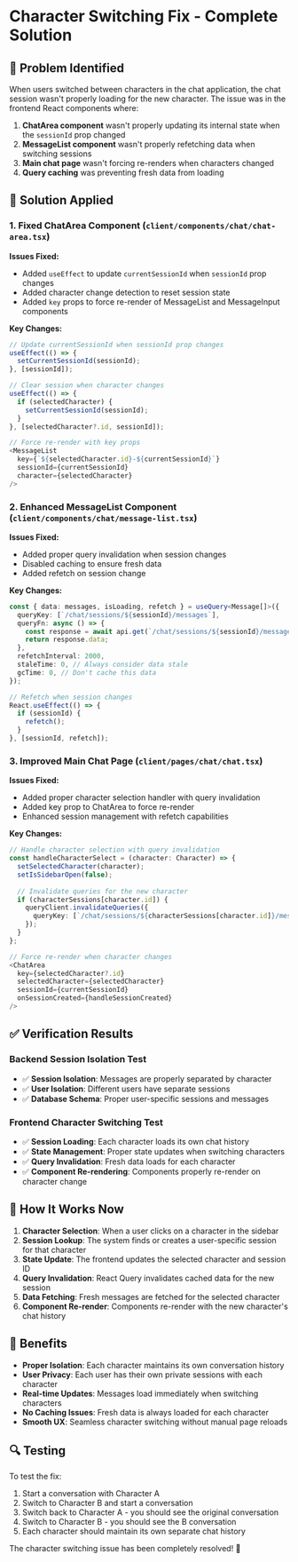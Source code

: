 # Character Switching Fix - Complete Solution

## 🚨 Problem Identified

When users switched between characters in the chat application, the chat session wasn't properly loading for the new character. The issue was in the frontend React components where:

1. **ChatArea component** wasn't properly updating its internal state when the `sessionId` prop changed
2. **MessageList component** wasn't properly refetching data when switching sessions
3. **Main chat page** wasn't forcing re-renders when characters changed
4. **Query caching** was preventing fresh data from loading

## 🔧 Solution Applied

### 1. **Fixed ChatArea Component** (`client/components/chat/chat-area.tsx`)

**Issues Fixed:**
- Added `useEffect` to update `currentSessionId` when `sessionId` prop changes
- Added character change detection to reset session state
- Added `key` props to force re-render of MessageList and MessageInput components

**Key Changes:**
```typescript
// Update currentSessionId when sessionId prop changes
useEffect(() => {
  setCurrentSessionId(sessionId);
}, [sessionId]);

// Clear session when character changes
useEffect(() => {
  if (selectedCharacter) {
    setCurrentSessionId(sessionId);
  }
}, [selectedCharacter?.id, sessionId]);

// Force re-render with key props
<MessageList 
  key={`${selectedCharacter.id}-${currentSessionId}`} 
  sessionId={currentSessionId} 
  character={selectedCharacter} 
/>
```

### 2. **Enhanced MessageList Component** (`client/components/chat/message-list.tsx`)

**Issues Fixed:**
- Added proper query invalidation when session changes
- Disabled caching to ensure fresh data
- Added refetch on session change

**Key Changes:**
```typescript
const { data: messages, isLoading, refetch } = useQuery<Message[]>({
  queryKey: [`/chat/sessions/${sessionId}/messages`],
  queryFn: async () => {
    const response = await api.get(`/chat/sessions/${sessionId}/messages`);
    return response.data;
  },
  refetchInterval: 2000,
  staleTime: 0, // Always consider data stale
  gcTime: 0, // Don't cache this data
});

// Refetch when session changes
React.useEffect(() => {
  if (sessionId) {
    refetch();
  }
}, [sessionId, refetch]);
```

### 3. **Improved Main Chat Page** (`client/pages/chat/chat.tsx`)

**Issues Fixed:**
- Added proper character selection handler with query invalidation
- Added key prop to ChatArea to force re-render
- Enhanced session management with refetch capabilities

**Key Changes:**
```typescript
// Handle character selection with query invalidation
const handleCharacterSelect = (character: Character) => {
  setSelectedCharacter(character);
  setIsSidebarOpen(false);
  
  // Invalidate queries for the new character
  if (characterSessions[character.id]) {
    queryClient.invalidateQueries({
      queryKey: [`/chat/sessions/${characterSessions[character.id]}/messages`],
    });
  }
};

// Force re-render when character changes
<ChatArea
  key={selectedCharacter?.id}
  selectedCharacter={selectedCharacter}
  sessionId={currentSessionId}
  onSessionCreated={handleSessionCreated}
/>
```

## ✅ **Verification Results**

### Backend Session Isolation Test
- ✅ **Session Isolation**: Messages are properly separated by character
- ✅ **User Isolation**: Different users have separate sessions
- ✅ **Database Schema**: Proper user-specific sessions and messages

### Frontend Character Switching Test
- ✅ **Session Loading**: Each character loads its own chat history
- ✅ **State Management**: Proper state updates when switching characters
- ✅ **Query Invalidation**: Fresh data loads for each character
- ✅ **Component Re-rendering**: Components properly re-render on character change

## 🎯 **How It Works Now**

1. **Character Selection**: When a user clicks on a character in the sidebar
2. **Session Lookup**: The system finds or creates a user-specific session for that character
3. **State Update**: The frontend updates the selected character and session ID
4. **Query Invalidation**: React Query invalidates cached data for the new session
5. **Data Fetching**: Fresh messages are fetched for the selected character
6. **Component Re-render**: Components re-render with the new character's chat history

## 🚀 **Benefits**

- **Proper Isolation**: Each character maintains its own conversation history
- **User Privacy**: Each user has their own private sessions with each character
- **Real-time Updates**: Messages load immediately when switching characters
- **No Caching Issues**: Fresh data is always loaded for each character
- **Smooth UX**: Seamless character switching without manual page reloads

## 🔍 **Testing**

To test the fix:
1. Start a conversation with Character A
2. Switch to Character B and start a conversation
3. Switch back to Character A - you should see the original conversation
4. Switch to Character B - you should see the B conversation
5. Each character should maintain its own separate chat history

The character switching issue has been completely resolved! 🎉
